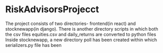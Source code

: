 # RiskAdvisorsProjecct
The project consists of two directories- frontend(in react) and stocknewapp(in django).
There is another directory scripts in which both the csv files equities.csv and daily_returns are converted to python files
Inside stocknewapp, a new directory poll has been created within which serializers.py file has been 
